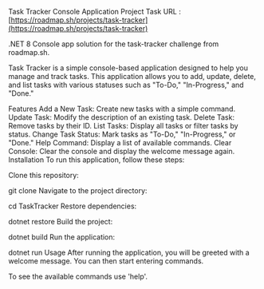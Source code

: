 Task Tracker Console Application
Project Task URL : [https://roadmap.sh/projects/task-tracker](https://roadmap.sh/projects/task-tracker)

.NET 8 Console app solution for the task-tracker challenge from roadmap.sh.

Task Tracker is a simple console-based application designed to help you manage and track tasks. This application allows you to add, update, delete, and list tasks with various statuses such as "To-Do," "In-Progress," and "Done."

Features
Add a New Task: Create new tasks with a simple command.
Update Task: Modify the description of an existing task.
Delete Task: Remove tasks by their ID.
List Tasks: Display all tasks or filter tasks by status.
Change Task Status: Mark tasks as "To-Do," "In-Progress," or "Done."
Help Command: Display a list of available commands.
Clear Console: Clear the console and display the welcome message again.
Installation
To run this application, follow these steps:

Clone this repository:

git clone
Navigate to the project directory:

cd TaskTracker
Restore dependencies:

dotnet restore
Build the project:

dotnet build
Run the application:

dotnet run
Usage
After running the application, you will be greeted with a welcome message. You can then start entering commands.

To see the available commands use 'help'.
